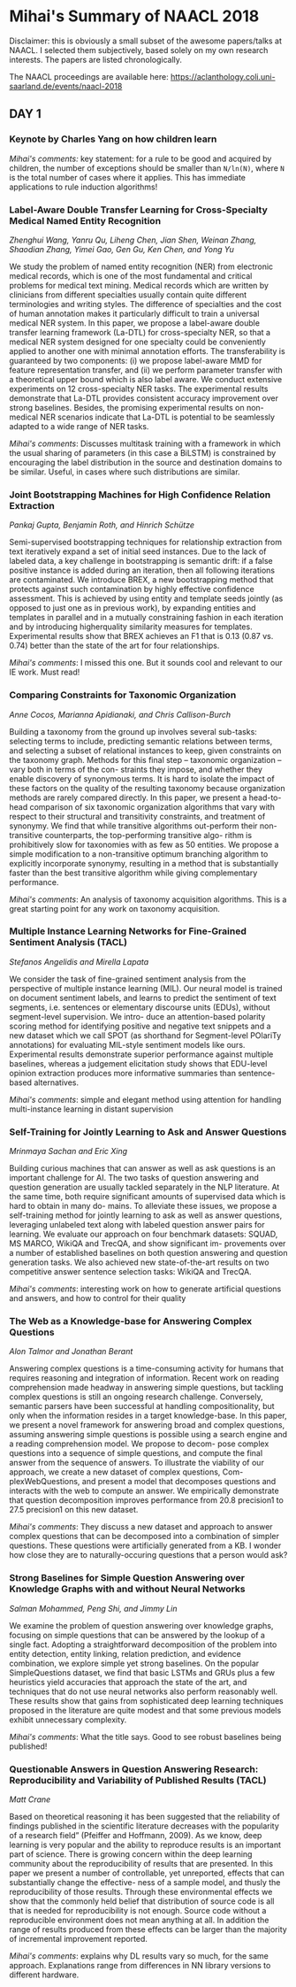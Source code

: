 # Mihai's Summary of NAACL 2018

Disclaimer: this is obviously a small subset of the awesome papers/talks at NAACL. I selected them subjectively, based solely on my own research interests. The papers are listed chronologically.

The NAACL proceedings are available here: https://aclanthology.coli.uni-saarland.de/events/naacl-2018

## DAY 1

### Keynote by Charles Yang on how children learn 
*Mihai's comments:* key statement: for a rule to be good and acquired by children, the number of exceptions should be smaller than `N/ln(N)`, where `N` is the total number of cases where it applies. This has immediate applications to rule induction algorithms!

### Label-Aware Double Transfer Learning for Cross-Specialty Medical Named Entity Recognition
_Zhenghui Wang, Yanru Qu, Liheng Chen, Jian Shen, Weinan Zhang, Shaodian Zhang, Yimei Gao, Gen Gu, Ken Chen, and Yong Yu_

We study the problem of named entity recognition (NER) from electronic medical records, which is one of the most fundamental and critical problems for medical text mining. Medical records which are written by clinicians from different specialties usually contain quite different terminologies and writing styles. The difference of specialties and the cost of human annotation makes it particularly difficult to train a universal medical NER system. In this paper, we propose a label-aware double transfer learning framework (La-DTL) for cross-specialty NER, so that a medical NER system designed for one specialty could be conveniently applied to another one with minimal annotation efforts. The transferability is guaranteed by two components: (i) we propose label-aware MMD for feature representation transfer, and (ii) we perform parameter transfer with a theoretical upper bound which is also label aware. We conduct extensive experiments on 12 cross-specialty NER tasks. The experimental results demonstrate that La-DTL provides consistent accuracy improvement over strong baselines. Besides, the promising experimental results on non-medical NER scenarios indicate that La-DTL is potential to be seamlessly adapted to a wide range of NER tasks.

*Mihai's comments*: Discusses multitask training with a framework in which the usual sharing of parameters (in this case a BiLSTM) is constrained by encouraging the label distribution in the source and destination domains to be similar. Useful, in cases where such distributions are similar.

### Joint Bootstrapping Machines for High Confidence Relation Extraction
_Pankaj Gupta, Benjamin Roth, and Hinrich Schütze_

Semi-supervised bootstrapping techniques for relationship extraction from text iteratively expand a set of initial seed instances. Due to the lack of labeled data, a key challenge in bootstrapping is semantic drift: if a false positive instance is added during an iteration, then all following iterations are contaminated. We introduce BREX, a new bootstrapping method that protects against such contamination by highly effective confidence assessment. This is achieved by using entity and template seeds jointly (as opposed to just one as in previous work), by expanding entities and templates in parallel and in a mutually constraining fashion in each iteration and by introducing higherquality similarity measures for templates. Experimental results show that BREX achieves an F1 that is 0.13 (0.87 vs. 0.74) better than the state of the art for four relationships.

*Mihai's comments*: I missed this one. But it sounds cool and relevant to our IE work. Must read!

### Comparing Constraints for Taxonomic Organization
_Anne Cocos, Marianna Apidianaki, and Chris Callison-Burch_

Building a taxonomy from the ground up involves several sub-tasks: selecting terms to include, predicting semantic relations between terms, and selecting a subset of relational instances to keep, given constraints on the taxonomy graph. Methods for this final step – taxonomic organization – vary both in terms of the con- straints they impose, and whether they enable discovery of synonymous terms. It is hard to isolate the impact of these factors on the quality of the resulting taxonomy because organization methods are rarely compared directly. In this paper, we present a head-to-head comparison of six taxonomic organization algorithms that vary with respect to their structural and transitivity constraints, and treatment of synonymy. We find that while transitive algorithms out-perform their non-transitive counterparts, the top-performing transitive algo- rithm is prohibitively slow for taxonomies with as few as 50 entities. We propose a simple modification to a non-transitive optimum branching algorithm to explicitly incorporate synonymy, resulting in a method that is substantially faster than the best transitive algorithm while giving complementary performance.

*Mihai's comments*: An analysis of taxonomy acquisition algorithms. This is a great starting point for any work on taxonomy acquisition. 

### Multiple Instance Learning Networks for Fine-Grained Sentiment Analysis (TACL)
_Stefanos Angelidis and Mirella Lapata_

We consider the task of fine-grained sentiment analysis from the perspective of multiple instance learning (MIL). Our neural model is trained on document sentiment labels, and learns to predict the sentiment of text segments, i.e. sentences or elementary discourse units (EDUs), without segment-level supervision. We intro- duce an attention-based polarity scoring method for identifying positive and negative text snippets and a new dataset which we call SPOT (as shorthand for Segment-level POlariTy annotations) for evaluating MIL-style sentiment models like ours. Experimental results demonstrate superior performance against multiple baselines, whereas a judgement elicitation study shows that EDU-level opinion extraction produces more informative summaries than sentence-based alternatives.

*Mihai's comments*: simple and elegant method using attention for handling multi-instance learning in distant supervision

### Self-Training for Jointly Learning to Ask and Answer Questions
_Mrinmaya Sachan and Eric Xing_

Building curious machines that can answer as well as ask questions is an important challenge for AI. The two tasks of question answering and question generation are usually tackled separately in the NLP literature. At the same time, both require significant amounts of supervised data which is hard to obtain in many do- mains. To alleviate these issues, we propose a self-training method for jointly learning to ask as well as answer questions, leveraging unlabeled text along with labeled question answer pairs for learning. We evaluate our approach on four benchmark datasets: SQUAD, MS MARCO, WikiQA and TrecQA, and show significant im- provements over a number of established baselines on both question answering and question generation tasks. We also achieved new state-of-the-art results on two competitive answer sentence selection tasks: WikiQA and TrecQA.

*Mihai's comments*: interesting work on how to generate artificial questions and answers, and how to control for their quality

### The Web as a Knowledge-base for Answering Complex Questions
_Alon Talmor and Jonathan Berant_

Answering complex questions is a time-consuming activity for humans that requires reasoning and integration of information. Recent work on reading comprehension made headway in answering simple questions, but tackling complex questions is still an ongoing research challenge. Conversely, semantic parsers have been successful at handling compositionality, but only when the information resides in a target knowledge-base. In this paper, we present a novel framework for answering broad and complex questions, assuming answering simple questions is possible using a search engine and a reading comprehension model. We propose to decom- pose complex questions into a sequence of simple questions, and compute the final answer from the sequence of answers. To illustrate the viability of our approach, we create a new dataset of complex questions, Com- plexWebQuestions, and present a model that decomposes questions and interacts with the web to compute an answer. We empirically demonstrate that question decomposition improves performance from 20.8 precision1 to 27.5 precision1 on this new dataset.

*Mihai's comments*: They discuss a new dataset and approach to answer complex questions that can be decomposed into a combination of simpler questions. These questions were artificially generated from a KB. I wonder how close they are to naturally-occuring questions that a person would ask?

### Strong Baselines for Simple Question Answering over Knowledge Graphs with and without Neural Networks
_Salman Mohammed, Peng Shi, and Jimmy Lin_

We examine the problem of question answering over knowledge graphs, focusing on simple questions that can be answered by the lookup of a single fact. Adopting a straightforward decomposition of the problem into entity detection, entity linking, relation prediction, and evidence combination, we explore simple yet strong baselines. On the popular SimpleQuestions dataset, we find that basic LSTMs and GRUs plus a few heuristics yield accuracies that approach the state of the art, and techniques that do not use neural networks also perform reasonably well. These results show that gains from sophisticated deep learning techniques proposed in the literature are quite modest and that some previous models exhibit unnecessary complexity.

*Mihai's comments*: What the title says. Good to see robust baselines being published!

### Questionable Answers in Question Answering Research: Reproducibility and Variability of Published Results (TACL)
_Matt Crane_

Based on theoretical reasoning it has been suggested that the reliability of findings published in the scientific literature decreases with the popularity of a research field” (Pfeiffer and Hoffmann, 2009). As we know, deep learning is very popular and the ability to reproduce results is an important part of science. There is growing concern within the deep learning community about the reproducibility of results that are presented. In this paper we present a number of controllable, yet unreported, effects that can substantially change the effective- ness of a sample model, and thusly the reproducibility of those results. Through these environmental effects we show that the commonly held belief that distribution of source code is all that is needed for reproducibility is not enough. Source code without a reproducible environment does not mean anything at all. In addition the range of results produced from these effects can be larger than the majority of incremental improvement reported.

*Mihai's comments*: explains why DL results vary so much, for the same approach. Explanations range from differences in NN library versions to different hardware.

